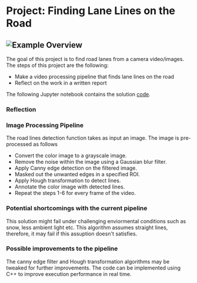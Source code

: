 # **Project: Finding Lane Lines on the Road** 
![Example](/test_images/solidYellowCurve2.jpg)
Overview
---

The goal of this project is to find road lanes from a camera video/images. The steps of this project are the following:
* Make a video processing pipeline that finds lane lines on the road 
* Reflect on the work in a written report

The following Jupyter notebook contains the solution [code](https://github.com/dringakn/CarND-LaneLines-P1/blob/master/P1.ipynb).

### Reflection

### Image Processing Pipeline

The road lines detection function takes as input an image. The image is pre-processed as follows
* Convert the color image to a grayscale image.
* Remove the noise within the image using a Gaussian blur filter.
* Apply Canny edge detection on the filtered image.
* Masked out the unwanted edges in a specified ROI.
* Apply Hough transformation to detect lines.
* Annotate the color image with detected lines.
* Repeat the steps 1-6 for every frame of the video.

### Potential shortcomings with the current pipeline

This solution might fail under challenging enviormental conditions such as snow, less ambient light etc.
This algorithm assumes straight lines, therefore, it may fail if this assuption doesn't satisfies.

### Possible improvements to the pipeline

The canny edge filter and Hough transformation algorithms may be tweaked for further improvements.
The code can be implemented using C++ to improve execution performance in real time.

